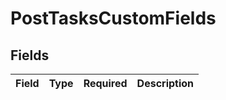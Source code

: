 # PostTasksCustomFields


## Fields

| Field       | Type        | Required    | Description |
| ----------- | ----------- | ----------- | ----------- |